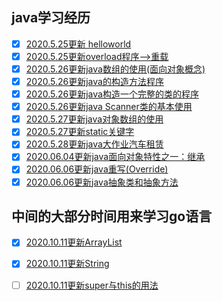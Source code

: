 ## java学习经历

- [x] [2020.5.25更新 helloworld](code/helloworld/index.md)
- [x] [2020.5.25更新overload程序-->重载](code/overload/index.md)
- [x] [2020.5.26更新java数组的使用(面向对象概念)](code/array/index.md)
- [x] [2020.5.26更新java的构造方法程序](code/构造方法/index.md)
- [x] [2020.5.26更新java构造一个完整的类的程序](code/entire-class/index.md)
- [x] [2020.5.26更新java Scanner类的基本使用](https://java.nj-jay.com/code/new一个键盘输入)
- [x] [2020.5.27更新java对象数组的使用](https://java.nj-jay.com/code/对象数组)
- [x] [2020.5.27更新static关键字](https://java.nj-jay.com/code/关键字static)
- [x] [2020.5.28更新java大作业汽车租赁](https://java.nj-jay.com/code/RentCar)
- [x] [2020.06.04更新java面向对象特性之一：继承](https://java.nj-jay.com/code/extends)
- [x] [2020.06.06更新java重写(Override)](https://java.nj-jay.com/code/Override)
- [x] [2020.06.06更新java抽象类和抽象方法](https://java.nj-jay.com/code/abstract)

## 中间的大部分时间用来学习go语言

- [x] [2020.10.11更新ArrayList](https://java.nj-jay.com/code/arraylist)
- [x] [2020.10.11更新String](https://java.nj-jay.com/code/String)
- [ ] [2020.10.11更新super与this的用法](https://java.nj-jay.com/code/super-this)


